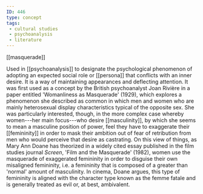 ```yaml
---
ID: 446
type: concept
tags: 
 - cultural studies
 - psychoanalysis
 - literature
---
```


[[masquerade]]

 Used in
[[psychoanalysis]] to
designate the psychological phenomenon of adopting an expected social
role or [[persona]] that
conflicts with an inner desire. It is a way of maintaining appearances
and deflecting attention. It was first used as a concept by the British
psychoanalyst Joan Rivière in a paper entitled 'Womanliness as
Masquerade' (1929), which explores a phenomenon she described as common
in which men and women who are mainly heterosexual display
characteristics typical of the opposite sex. She was particularly
interested, though, in the more complex case whereby women---her main
focus---who desire
[[masculinity]], by which she
seems to mean a masculine position of power, feel they have to
exaggerate their
[[femininity]] in order to
mask their ambition out of fear of retribution from men who would
perceive that desire as castrating. On this view of things, as Mary Ann
Doane has theorized in a widely cited essay published in the film
studies journal *Screen*, 'Film and the Masquerade' (1982), women use
the masquerade of exaggerated femininity in order to disguise their own
misaligned femininity, i.e. a femininity that is composed of a greater
than 'normal' amount of masculinity. In cinema, Doane argues, this type
of femininity is aligned with the character type known as the femme
fatale and is generally treated as evil or, at best, ambivalent.
